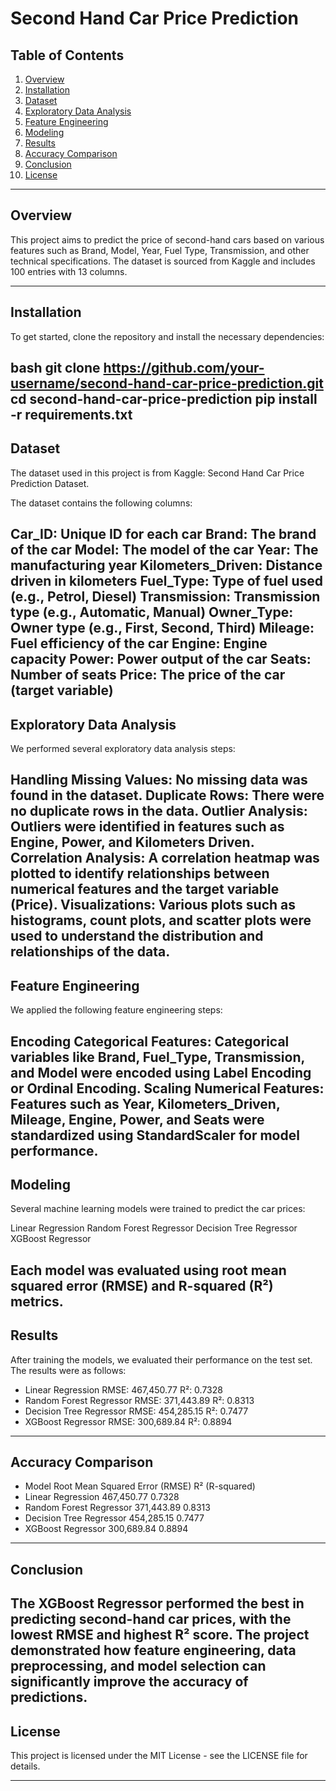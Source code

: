 # Second Hand Car Price Prediction

## Table of Contents
1. [Overview](#overview)
2. [Installation](#installation)
3. [Dataset](#dataset)
4. [Exploratory Data Analysis](#exploratory-data-analysis)
5. [Feature Engineering](#feature-engineering)
6. [Modeling](#modeling)
7. [Results](#results)
8. [Accuracy Comparison](#accuracy-comparison)
9. [Conclusion](#conclusion)
10. [License](#license)

---

## Overview

This project aims to predict the price of second-hand cars based on various features such as Brand, Model, Year, Fuel Type, Transmission, and other technical specifications. The dataset is sourced from Kaggle and includes 100 entries with 13 columns.

---
## Installation

To get started, clone the repository and install the necessary dependencies:

bash
git clone https://github.com/your-username/second-hand-car-price-prediction.git
cd second-hand-car-price-prediction
pip install -r requirements.txt
---
## Dataset
The dataset used in this project is from Kaggle: Second Hand Car Price Prediction Dataset.

The dataset contains the following columns:

Car_ID: Unique ID for each car
Brand: The brand of the car
Model: The model of the car
Year: The manufacturing year
Kilometers_Driven: Distance driven in kilometers
Fuel_Type: Type of fuel used (e.g., Petrol, Diesel)
Transmission: Transmission type (e.g., Automatic, Manual)
Owner_Type: Owner type (e.g., First, Second, Third)
Mileage: Fuel efficiency of the car
Engine: Engine capacity
Power: Power output of the car
Seats: Number of seats
Price: The price of the car (target variable)
---
##  Exploratory Data Analysis
We performed several exploratory data analysis steps:

Handling Missing Values: No missing data was found in the dataset.
Duplicate Rows: There were no duplicate rows in the data.
Outlier Analysis: Outliers were identified in features such as Engine, Power, and Kilometers Driven.
Correlation Analysis: A correlation heatmap was plotted to identify relationships between numerical features and the target variable (Price).
Visualizations: Various plots such as histograms, count plots, and scatter plots were used to understand the distribution and relationships of the data.
---
## Feature Engineering
We applied the following feature engineering steps:

Encoding Categorical Features: Categorical variables like Brand, Fuel_Type, Transmission, and Model were encoded using Label Encoding or Ordinal Encoding.
Scaling Numerical Features: Features such as Year, Kilometers_Driven, Mileage, Engine, Power, and Seats were standardized using StandardScaler for model performance.
---
## Modeling
Several machine learning models were trained to predict the car prices:

  Linear Regression
  Random Forest Regressor
  Decision Tree Regressor
  XGBoost Regressor

Each model was evaluated using root mean squared error (RMSE) and R-squared (R²) metrics.
---
## Results
After training the models, we evaluated their performance on the test set. The results were as follows:

- Linear Regression
RMSE: 467,450.77
R²: 0.7328
- Random Forest Regressor
RMSE: 371,443.89
R²: 0.8313
- Decision Tree Regressor
RMSE: 454,285.15
R²: 0.7477
- XGBoost Regressor
RMSE: 300,689.84
R²: 0.8894
---
## Accuracy Comparison
- Model	Root Mean Squared Error (RMSE)	R² (R-squared)
- Linear Regression	467,450.77	0.7328
- Random Forest Regressor	371,443.89	0.8313
- Decision Tree Regressor	454,285.15	0.7477
- XGBoost Regressor	300,689.84	0.8894
---
## Conclusion
The XGBoost Regressor performed the best in predicting second-hand car prices, with the lowest RMSE and highest R² score. The project demonstrated how feature engineering, data preprocessing, and model selection can significantly improve the accuracy of predictions.
---
## License
This project is licensed under the MIT License - see the LICENSE file for details.

---


